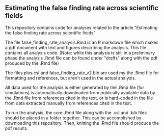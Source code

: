 ## Estimating the false finding rate across scientific fields  
  
This repository contains code for analyses related to the article "Estimating the false finding rate across scientific fields"  
  
The file false_finding_rate_analysis.Rmd is an R markdown file which makes a pdf document with text and figures describing the analysis. This file contains all analysis code. (Note: while this analysis is still in a preliminary phase the analysis .Rmd file can be found under "drafts" along with the pdf produced by the .Rmd file)  
   
The files plos.csl and false_finding_rate_v2.bib are used my the .Rmd file for formatting and references, but aren't used in the actual analysis.  
  
All data used for the analysis is either generated by the .Rmd file (for simulations) is automatically downloaded from publically available data by the .Rmd file from references cited in the text, or is hard-coded in the file from data extracted manually from references cited in the text.  
  
To run the analysis, the core .Rmd file along with the .csl and .bib files should be placed in a folder together. This can be accomplished by downloading this repository. Then, knitting the .Rmd file should produce the pdf results.
